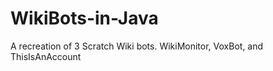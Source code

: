 WikiBots-in-Java
==========================

A recreation of 3 Scratch Wiki bots. WikiMonitor, VoxBot, and ThisIsAnAccount
